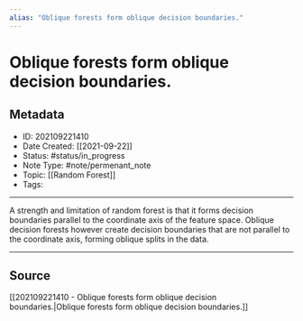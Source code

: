 ```yaml
---
alias: "Oblique forests form oblique decision boundaries."
---
```

# Oblique forests form oblique decision boundaries.
## Metadata
- ID: 202109221410
- Date Created: [[2021-09-22]]
- Status: #status/in_progress
- Note Type: #note/permenant_note
- Topic: [[Random Forest]]
- Tags: 
---

A strength and limitation of random forest is that it forms decision boundaries parallel to the coordinate axis of the feature space. Oblique decision forests however create decision boundaries that are not parallel to the coordinate axis, forming oblique splits in the data.

---
## Source
[[202109221410 - Oblique forests form oblique decision boundaries.|Oblique forests form oblique decision boundaries.]]